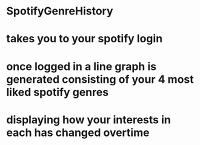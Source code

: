 # SpotifyGenreHistory
# takes you to your spotify login
# once logged in a line graph is generated consisting of your 4 most liked spotify genres
# displaying how your interests in each has changed overtime
